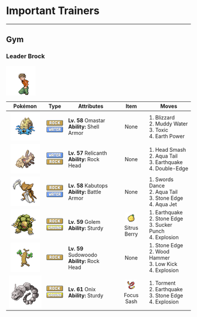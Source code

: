 # Important Trainers


---

## Gym

### Leader Brock

![Leader Brock](../../assets/important_trainers/brock.png "Leader Brock")

| Pokémon | Type | Attributes | Item | Moves |
|:-------:|:----:|------------|:----:|-------|
| ![Omastar](../../assets/sprites/omastar/front.gif "Omastar: Apparently, it cracked SHELLDER’s shell with its sharp fangs and sucked out the insides.") | ![rock](../../assets/types/rock.png "Rock")<br>![water](../../assets/types/water.png "Water") | **Lv. 58** Omastar<br>**Ability:** <span class="tooltip" title="The Pokémon is protected against critical hits.">Shell Armor</span><br>| None | 1. <span class="tooltip" title="A howling blizzard is summoned to strike the foe. It may also freeze the target solid.">Blizzard</span><br>2. <span class="tooltip" title="The user attacks by shooting out muddy water. It may also lower the foe’s accuracy.">Muddy Water</span><br>3. <span class="tooltip" title="A move that leaves the target badly poisoned. Its poison damage worsens every turn.">Toxic</span><br>4. <span class="tooltip" title="The user makes the ground under the foe erupt with power. It may also lower the target’s Sp. Def.">Earth Power</span> |
| ![Relicanth](../../assets/sprites/relicanth/front.gif "Relicanth: Discovered by chance during deep-sea explorations, it has not changed since ancient times.") | ![water](../../assets/types/water.png "Water")<br>![rock](../../assets/types/rock.png "Rock") | **Lv. 57** Relicanth<br>**Ability:** <span class="tooltip" title="Protects the Pokémon from recoil damage.">Rock Head</span><br>| None | 1. <span class="tooltip" title="The user delivers a life-endangering attack at full power. The user also takes terrible damage.">Head Smash</span><br>2. <span class="tooltip" title="The user attacks by swinging its tail as if it were a vicious wave in a raging storm. ">Aqua Tail</span><br>3. <span class="tooltip" title="The user sets off an earthquake that hits all the Pokémon in the battle. ">Earthquake</span><br>4. <span class="tooltip" title="A reckless, life- risking tackle. It also damages the user by a fairly large amount, however.">Double-Edge</span> |
| ![Kabutops](../../assets/sprites/kabutops/front.gif "Kabutops: In the water, it tucks in its limbs to become more compact, then it wiggles its shell to swim fast.") | ![rock](../../assets/types/rock.png "Rock")<br>![water](../../assets/types/water.png "Water") | **Lv. 58** Kabutops<br>**Ability:** <span class="tooltip" title="The Pokémon is protected against critical hits.">Battle Armor</span><br>| None | 1. <span class="tooltip" title="A frenetic dance to uplift the fighting spirit. It sharply raises the user’s Attack stat.">Swords Dance</span><br>2. <span class="tooltip" title="The user attacks by swinging its tail as if it were a vicious wave in a raging storm. ">Aqua Tail</span><br>3. <span class="tooltip" title="The user stabs the foe with a sharpened stone. It has a high critical-hit ratio. ">Stone Edge</span><br>4. <span class="tooltip" title="The user lunges at the foe at a speed that makes it almost invisible. It is sure to strike first.">Aqua Jet</span> |
| ![Golem](../../assets/sprites/golem/front.gif "Golem: It sheds its skin once a year. The discarded shell immediately hardens and crumbles away.") | ![rock](../../assets/types/rock.png "Rock")<br>![ground](../../assets/types/ground.png "Ground") | **Lv. 59** Golem<br>**Ability:** <span class="tooltip" title="It is protected against 1-hit KO attacks.">Sturdy</span><br>| ![Sitrus Berry](../../assets/items/sitrus_berry.png "Sitrus Berry")<br><span class="tooltip" title="It may be used or held by a Pokémon to heal the user’s HP a little.">Sitrus Berry</span> | 1. <span class="tooltip" title="The user sets off an earthquake that hits all the Pokémon in the battle. ">Earthquake</span><br>2. <span class="tooltip" title="The user stabs the foe with a sharpened stone. It has a high critical-hit ratio. ">Stone Edge</span><br>3. <span class="tooltip" title="This move enables the user to attack first. It fails if the foe is not readying an attack, however.">Sucker Punch</span><br>4. <span class="tooltip" title="The user explodes to inflict damage on all Pokémon in battle. The user faints upon using this move.">Explosion</span> |
| ![Sudowoodo](../../assets/sprites/sudowoodo/front.gif "Sudowoodo: Although it always pretends to be a tree, its composition appears more similar to rock than to vegetation.") | ![rock](../../assets/types/rock.png "Rock") | **Lv. 59** Sudowoodo<br>**Ability:** <span class="tooltip" title="Protects the Pokémon from recoil damage.">Rock Head</span><br>| None | 1. <span class="tooltip" title="The user stabs the foe with a sharpened stone. It has a high critical-hit ratio. ">Stone Edge</span><br>2. <span class="tooltip" title="The user slams its rugged body into the foe to attack. The user also sustains serious damage.">Wood Hammer</span><br>3. <span class="tooltip" title="A powerful low kick that makes the foe fall over. It inflicts greater damage on heavier foes.">Low Kick</span><br>4. <span class="tooltip" title="The user explodes to inflict damage on all Pokémon in battle. The user faints upon using this move.">Explosion</span> |
| ![Onix](../../assets/sprites/onix/front.gif "Onix: It twists and squirms through the ground. The thunderous roar of its tunneling echoes a long way.") | ![rock](../../assets/types/rock.png "Rock")<br>![ground](../../assets/types/ground.png "Ground") | **Lv. 61** Onix<br>**Ability:** <span class="tooltip" title="It is protected against 1-hit KO attacks.">Sturdy</span><br>| ![Focus Sash](../../assets/items/focus_sash.png "Focus Sash")<br><span class="tooltip" title="An item to be held by a Pokémon. If it has full HP, the holder will endure one potential KO attack, leaving 1 HP.">Focus Sash</span> | 1. <span class="tooltip" title="The user torments and enrages the foe, making it incapable of using the same move twice in a row.">Torment</span><br>2. <span class="tooltip" title="The user sets off an earthquake that hits all the Pokémon in the battle. ">Earthquake</span><br>3. <span class="tooltip" title="The user stabs the foe with a sharpened stone. It has a high critical-hit ratio. ">Stone Edge</span><br>4. <span class="tooltip" title="The user explodes to inflict damage on all Pokémon in battle. The user faints upon using this move.">Explosion</span> |


